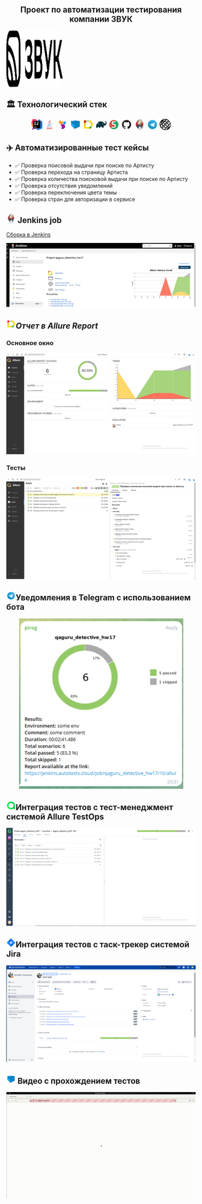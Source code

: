 <h2 align="center"> Проект по автоматизации тестирования компании ЗВУК </h2> 

<a href="https://www.zvuk.com"><img alt="zvuk" height="150" src="images/Zvuk.svg" width="150"/></a>

## :classical_building: Технологический стек

<p align="center">
<img width="6%" title="IntelliJ IDEA" src="images/IJ.svg">
<img width="6%" title="Java" src="images/java.svg">
<img width="6%" title="Selenide" src="images/selenide.svg">
<img width="6%" title="Selenoid" src="images/selenoid.svg">
<img width="6%" title="Allure Report" src="images/allure.svg">
<img width="6%" title="Gradle" src="images/gradle.svg">
<img width="6%" title="JUnit5" src="images/jUnit5.svg">
<img width="6%" title="GitHub" src="images/gitHub.svg">
<img width="6%" title="Jenkins" src="images/jenkins.svg">
<img width="6%" title="Telegram" src="images/telegram.svg">
<img width="6%" title="Rest-assured" src="images/restAssured.svg">
</p>

## :airplane: Автоматизированные тест кейсы
- :white_check_mark: Проверка поисовой выдачи при поиске по Артисту
- :white_check_mark: Проверка перехода на страницу Артиста
- :white_check_mark: Проверка количества поисковой выдачи при поиске по Артисту
- :white_check_mark: Проверка отсутствия уведомлений
- :white_check_mark: Проверка переключения цвета темы
- :white_check_mark: Проверка стран для авторизации в сервисе

## <img src="images/jenkins.svg" width="25" height="25"  alt="jenkins"/></a> Jenkins job

<a target="_blank" href="https://jenkins.autotests.cloud/job/qaguru_detective_hw17">Сборка в Jenkins</a>
<p align="center">

<a href="https://jenkins.autotests.cloud/job/16-javaordie-finalUI"><img src="images/buildJenkins.png" alt="Jenkins"/></a>
</p>

## <img src="images/allure.svg" width="25" height="25"  alt="allure"/></a>*Отчет в Allure Report*

### Основное окно

<p align="center">
<img title="Allure Overview Dashboard" src="images/mainAllure.png">
</p>

### Тесты

<p align="center">
<img title="Allure Tests" src="images/testsAllure.png">
</p>

##  <img src="images/telegram.svg" width="25" height="25"  alt="telegram"/></a>Уведомления в Telegram с использованием бота

<p align="center">
<img title="Telegram Alert" src="images/allertTelegram.png">
</p>

##  <img src="images/Allure_TestOps.svg" width="25" height="25"  alt="Allure_TestOps"/></a>Интеграция тестов c тест-менеджмент системой Allure TestOps

<p align="center">
<img title="Allure TestOps" src="images/allureTestOpss.png">
</p>

##  <img src="images/Jira.svg" width="25" height="25"  alt="Jira"/></a>Интеграция тестов c таск-трекер системой Jira

<p align="center">
<img title="Jira" src="images/jira_result.png">
</p>

## <img src="images/selenoid.svg" width="25" height="25"  alt="selenoid"/></a> Видео с прохождением тестов

<p align="center">
<img title="Selenoid Video" src="images/testVideo.gif" alt="video">
</p>
